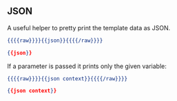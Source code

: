## JSON

A useful helper to pretty print the template data as JSON.

```handlebars
{{{{raw}}}}{{json}}{{{{/raw}}}}
```

```json
{{json}}
```

If a parameter is passed it prints only the given variable:

```handlebars
{{{{raw}}}}{{json context}}{{{{/raw}}}}
```

```json
{{json context}}
```


